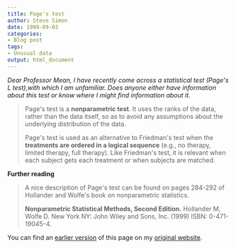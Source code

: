 ```yaml
---
title: Page's test
author: Steve Simon
date: 1999-09-03
categories:
- Blog post
tags:
- Unusual data
output: html_document
---
```

*Dear Professor Mean, I have recently come across a statistical test
(Page's L test),with which I am unfamiliar. Does anyone either have
information about this test or know where I might find information about
it.*

> Page's test is a **nonparametric test**. It uses the ranks of the
> data, rather than the data itself, so as to avoid any assumptions
> about the underlying distribution of the data.
>
> Page's test is used as an alternative to Friedman's test when the
> **treatments are ordered in a logical sequence** (e.g., no therapy,
> limited therapy, full therapy). Like Friedman's test, it is relevant
> when each subject gets each treatment or when subjects are matched.

**Further reading**

> A nice description of Page's test can be found on pages 284-292 of
> Hollander and Wolfe's book on nonparametric statistics.
>
> **Nonparametric Statistical Methods, Second Edition.** Hollander M,
> Wolfe D. New York NY: John Wiley and Sons, Inc. (1999) ISBN:
> 0-471-19045-4.

You can find an [earlier version][sim1] of this page on my [original website][sim2].

[sim1]: http://www.pmean.com/99/page.html
[sim2]: http://www.pmean.com/original_site.html
